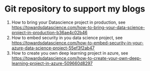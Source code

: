 # Git repository to support my blogs

1. How to bring your Datascience project in production, see https://towardsdatascience.com/how-to-bring-your-data-science-project-in-production-b36ae4c02b46
2. How to embed security in you data science project, see https://towardsdatascience.com/how-to-embed-security-in-your-azure-data-science-project-55ef3f2ab47
3. How to create you own deep learning project in azure, see https://towardsdatascience.com/how-to-create-your-own-deep-learning-project-in-azure-509660d8297
